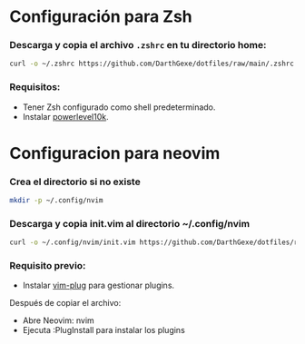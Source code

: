 # Configuración para Zsh

### Descarga y copia el archivo `.zshrc` en tu directorio home:
```bash
curl -o ~/.zshrc https://github.com/DarthGexe/dotfiles/raw/main/.zshrc
```
### Requisitos:
- Tener Zsh configurado como shell predeterminado.
- Instalar [powerlevel10k](https://github.com/romkatv/powerlevel10k).

# Configuracion para neovim

### Crea el directorio si no existe
```bash
mkdir -p ~/.config/nvim
```
### Descarga y copia init.vim al directorio ~/.config/nvim
```bash
curl -o ~/.config/nvim/init.vim https://github.com/DarthGexe/dotfiles/raw/main/init.vim
```
### Requisito previo:
- Instalar [vim-plug](https://github.com/junegunn/vim-plug) para gestionar plugins.

Después de copiar el archivo:
- Abre Neovim: nvim
- Ejecuta :PlugInstall para instalar los plugins




